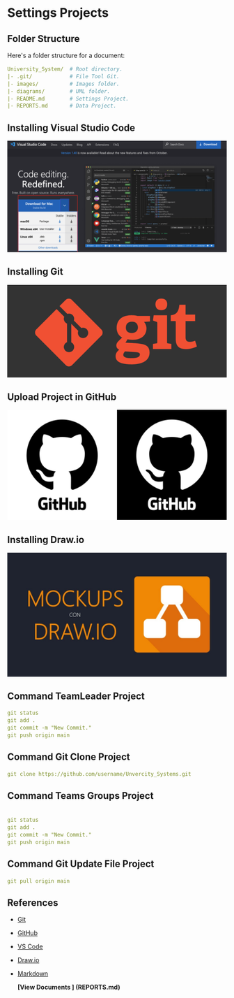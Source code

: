 
# Settings Projects

## Folder Structure

Here's a folder structure for a document:

```yml
University_System/  # Root directory.
|- .git/            # File Tool Git.
|- images/          # Images folder.
|- diagrams/        # UML folder.
|- README.md        # Settings Project.
|- REPORTS.md       # Data Project.
```

## Installing Visual Studio Code


[![Visual Studio Code](./images/vscode.png)](https://code.visualstudio.com/)

## Installing Git

[![Git](/images/git3.png)](https://code.visualstudio.com/)

## Upload Project in GitHub

[![GitHub](/images/githubL.jpg)](https://)

## Installing Draw.io

[![Draw.io](/images/Drawio.jpg)](https://)

## Command TeamLeader Project

```yml
git status
git add .
git commit -m "New Commit."
git push origin main
```

## Command Git Clone Project

```yml
git clone https://github.com/username/Unvercity_Systems.git
```
## Command Teams Groups Project 

```yml

git status
git add .
git commit -m "New Commit."
git push origin main
```

## Command Git Update File Project

```yml
git pull origin main
```


## References

- [Git](https://git-scm.com/downloads/win)
- [GitHub](http://github.com/)
- [VS Code](https://code.visualstudio.com/)
- [Draw.io](https://app.diagrams.net/)
- [Markdown](http://wikipedia.org/wiki/Markdown)

  __[View Documents ] (REPORTS.md)__
  
